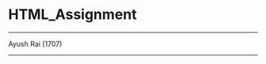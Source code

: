 # HTML_Assignment

-----------------------------------------------

Ayush Rai (1707)

----------------------------------------------
